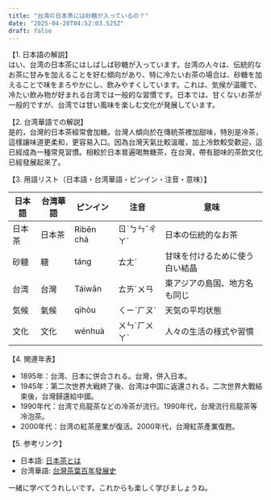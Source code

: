 ```yaml
---
title: "台湾の日本茶には砂糖が入っているの？"
date: "2025-04-20T04:52:03.525Z"
draft: false
---
```


【1. 日本語の解説】  
はい、台湾の日本茶にはしばしば砂糖が入っています。台湾の人々は、伝統的なお茶に甘みを加えることを好む傾向があり、特に冷たいお茶の場合は、砂糖を加えることで味をまろやかにし、飲みやすくしています。これは、気候が温暖で、冷たい飲み物が好まれる台湾では一般的な習慣です。日本では、甘くないお茶が一般的ですが、台湾では甘い風味を楽しむ文化が発展しています。

【2. 台湾華語での解説】  
是的，台灣的日本茶經常會加糖。台灣人傾向於在傳統茶裡加甜味，特別是冷茶，這樣讓味道更柔和，更容易入口。因為台灣天氣比較溫暖，加上冷飲較受歡迎，這已經成為一種常見習慣。相較於日本普遍喝無糖茶，在台灣，帶有甜味的茶飲文化已經發展起來了。

【3. 用語リスト（日本語・台湾華語・ピンイン・注音・意味）】  

| 日本語     | 台湾華語   | ピンイン   | 注音     | 意味                              |
|------------|------------|------------|----------|-----------------------------------|
| 日本茶     | 日本茶     | Rìběn chá  | ㄖˋㄅㄣˇㄔㄚˊ | 日本の伝統的なお茶                |
| 砂糖       | 糖          | táng       | ㄊㄤˊ     | 甘味を付けるために使う白い結晶   |
| 台湾       | 台灣       | Táiwān    | ㄊㄞˊㄨㄢ  | 東アジアの島国、地方名も同じ     |
| 気候       | 氣候       | qìhòu     | ㄑㄧˋㄏㄡˋ | 天気の平均状態                     |
| 文化       | 文化       | wénhuà    | ㄨㄣˊㄏㄨㄚˋ | 人々の生活の様式や習慣             |

【4. 関連年表】  

- 1895年：台湾、日本に併合される。台灣，併入日本。
- 1945年：第二次世界大戦終了後、台湾は中国に返還される。二次世界大戰結束後，台灣歸還給中國。
- 1990年代：台湾で烏龍茶などの冷茶が流行。1990年代，台灣流行烏龍茶等冷泡茶。
- 2000年代：台湾の紅茶産業が復活。2000年代，台灣紅茶產業復甦。

【5. 参考リンク】  

- 日本語: [日本茶とは](https://ja.wikipedia.org/wiki/日本茶)  
- 台湾華語: [台灣茶葉百年發展史](https://zh.wikipedia.org/wiki/台灣茶葉)

一緒に学べてうれしいです。これからも楽しく学びましょうね。